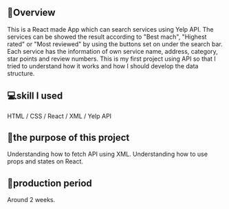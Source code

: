 ## 📖Overview
This is a React made App which can search services using Yelp API. The services can be showed the result according to "Best mach", "Highest rated" or "Most reviewed" by using the buttons set on under the search bar. Each service has the information of own service name, address, category, star points and review numbers. This is my first project using API so that I tried to understand how it works and how I should develop the data structure.

## 💻skill I used
HTML / CSS / React / XML / Yelp API

## 📅the purpose of this project
Understanding how to fetch API using XML.
Understanding how to use props and states on React.

## 😤production period
Around 2 weeks.
